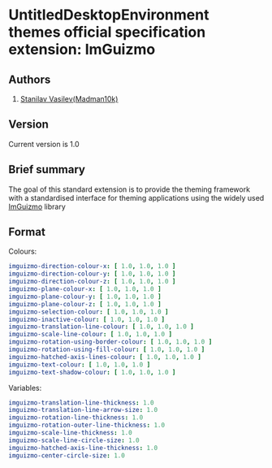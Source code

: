 # UntitledDesktopEnvironment themes official specification extension: ImGuizmo
## Authors
1. [Stanilav Vasilev(Madman10k)](https://github.com/Madman10K)

## Version
Current version is 1.0

## Brief summary
The goal of this standard extension is to provide the theming framework with a standardised interface for theming applications using the widely used
[ImGuizmo](https://github.com/CedricGuillemet/ImGuizmo) library

## Format
Colours:
```yaml
imguizmo-direction-colour-x: [ 1.0, 1.0, 1.0 ]
imguizmo-direction-colour-y: [ 1.0, 1.0, 1.0 ]
imguizmo-direction-colour-z: [ 1.0, 1.0, 1.0 ]
imguizmo-plane-colour-x: [ 1.0, 1.0, 1.0 ]
imguizmo-plane-colour-y: [ 1.0, 1.0, 1.0 ]
imguizmo-plane-colour-z: [ 1.0, 1.0, 1.0 ]
imguizmo-selection-colour: [ 1.0, 1.0, 1.0 ]
imguizmo-inactive-colour: [ 1.0, 1.0, 1.0 ]
imguizmo-translation-line-colour: [ 1.0, 1.0, 1.0 ]
imguizmo-scale-line-colour: [ 1.0, 1.0, 1.0 ]
imguizmo-rotation-using-border-colour: [ 1.0, 1.0, 1.0 ]
imguizmo-rotation-using-fill-colour: [ 1.0, 1.0, 1.0 ]
imguizmo-hatched-axis-lines-colour: [ 1.0, 1.0, 1.0 ]
imguizmo-text-colour: [ 1.0, 1.0, 1.0 ]
imguizmo-text-shadow-colour: [ 1.0, 1.0, 1.0 ]
```
Variables:
```yaml
imguizmo-translation-line-thickness: 1.0
imguizmo-translation-line-arrow-size: 1.0
imguizmo-rotation-line-thickness: 1.0
imguizmo-rotation-outer-line-thickness: 1.0
imguizmo-scale-line-thickness: 1.0
imguizmo-scale-line-circle-size: 1.0
imguizmo-hatched-axis-line-thickness: 1.0
imguizmo-center-circle-size: 1.0
```
